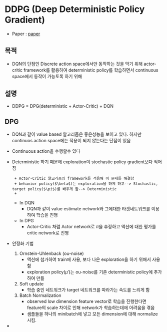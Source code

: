 # DDPG (Deep Deterministic Policy Gradient)
+ Paper : [paper](https://arxiv.org/pdf/1509.02971.pdf)


## 목적

+ DQN의 단점인 Discrete action space에서만 동작하는 것을 막기 위해 actor-critic framework를 활용하여 deterministic policy를 학습하면서 continuous space에서 동작이 가능토록 하기 위해 


## 설명 

+ DDPG = DPG(deterministic + Actor-Critic) + DQN 

## DPG 

+ DQN과 같이 value based 알고리즘은 좋은성능을 보이고 있다. 하지만 continuos action space에는 적용이 되지 않는다는 단점이 있음 

+ Continuous action을 수행할수 있다

+ Deterministic 하기 때문에 exploration이 stochastic policy gradient보다 적어짐 
        
       + Actor-Critic 알고리즘의 framework를 적용해 이 문제를 해결함
       + behavior policy($\beta$)는 exploration을 하게 하고--> Stochastic, target policy($\pi$)를 배우게 함--> Deterministic 
       +  



    + In DQN
        + DQN과 같이 value estimate network와 그에대한 타켓네트워크를 이용하여 학습을 진행
    + In DPG
        + Actor-Critic 처럼 Actor network로 $\pi$을 추정하고 액션에 대한 평가를 critic network로 진행 

+ 안정화 기법

    1. Ornstein-Uhlenback (ou-noise)
        + 액션에 첨가하여 train에 사용, 보다 나은 exploration을 하기 위해서 사용함
        + exploration policy($\mu'$)는 ou-noise를 기존 deterministic policy에 추가하여 만듦
    3. Soft update
        + 학습 중인 네트워크가 target 네트워크를 따라가는 속도를 느리게 함 
    4. Batch Normalization
        + observed low dimension feature vector로 학습을 진행한다면 feature의 scale 차이로 인해 network가 학습하는데에 어려움을 겪음
        + 샘플들을 하나의 minibatch에 넣고 모든 dimension에 대해 normalize 시킴.
 
 + 

    
